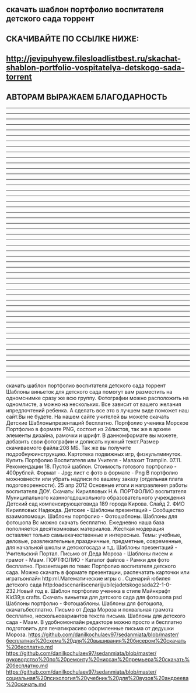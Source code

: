скачать шаблон портфолио воспитателя детского сада торрент
--------------------------------------------------
СКАЧИВАЙТЕ ПО ССЫЛКЕ НИЖЕ:
--------------------------------------------------
http://jevipuhyew.filesloadlistbest.ru/skachat-shablon-portfolio-vospitatelya-detskogo-sada-torrent
--------------------------------------------------
АВТОРАМ ВЫРАЖАЕМ БЛАГОДАРНОСТЬ
--------------------------------------------------
--------------------------------------------------
--------------------------------------------------
--------------------------------------------------
--------------------------------------------------
--------------------------------------------------
--------------------------------------------------
--------------------------------------------------
--------------------------------------------------
--------------------------------------------------
--------------------------------------------------
--------------------------------------------------
--------------------------------------------------
--------------------------------------------------
--------------------------------------------------
--------------------------------------------------
--------------------------------------------------
--------------------------------------------------
--------------------------------------------------
--------------------------------------------------
--------------------------------------------------
--------------------------------------------------
--------------------------------------------------
--------------------------------------------------
--------------------------------------------------
--------------------------------------------------
--------------------------------------------------
--------------------------------------------------
--------------------------------------------------
--------------------------------------------------
--------------------------------------------------
--------------------------------------------------
--------------------------------------------------
--------------------------------------------------
--------------------------------------------------
--------------------------------------------------
--------------------------------------------------
--------------------------------------------------
--------------------------------------------------
--------------------------------------------------
--------------------------------------------------
--------------------------------------------------
--------------------------------------------------
--------------------------------------------------
--------------------------------------------------
--------------------------------------------------
--------------------------------------------------
--------------------------------------------------
--------------------------------------------------
--------------------------------------------------
--------------------------------------------------
скачать шаблон портфолио воспитателя детского сада торрент Шаблоны виньеток для детского сада помогут вам разместить на одномснимке сразу же всю группу. Фотографии можно расположить на одномлисте, а можно на нескольких. Все зависит от вашего желания ипредпочтений ребенка. А сделать все это в лучшем виде поможет наш сайт.Вы не будете. На нашем сайте учителей вы можете скачать Детские Шаблоныпрезентаций бесплатно. Портфолио ученика  Морское Портфолио в формате PNG, состоит из 24листов, так же в архиве элементы дизайна, рамочки и шрифт. В данномформате вы можете, добавить свои фотографии и дописать нужный текст.Размер скачиваемого файла:208 МБ. Так же вы получите подробнуюинструкцию. Картотека подвижных игр, физкультминуток. Купить Портфолио Воспитателя или Учителя - Малахит  Tramplin. 07.11. Рекомендации 18. Пустой шаблон. Стоимость готового портфолио - 400рублей. Формат - Jpg; лист с фото в формате - Png В портфолио можновнести или убрать надписи по вашему заказу (отдельная плата подоговоренности). 25 апр 2012  Основные итоги и направления работы воспитателя ДОУ.  Скачать: Кирилловых Н.А. ПОРТФОЛИО воспитателя Муниципального казнногодошкольного образовательного учреждения Детский сад компенсирующеговида  189 города Кирова. Слайд 2. ФИО  Кирилловых Надежда. Детские - Шаблоны презентаций - Сообщество взаимопомощи. Шаблоны портфолио - Фотошаблоны. Шаблоны для фотошопа
Вс можно скачать бесплатно. Ежедневно наша база пополняется десяткомновых материалов. Жесткая модерация оставляет только самыекачественные и интересные. Темы: учебные, деловые, развлекательные,праздничные, предметные, современные, для начальной школы и детскогосада и т.д. Шаблоны презентаций - Учительский Портал. Письмо от Деда Мороза - Шаблоны писем и грамот  - Маам. ПОРТФОЛИО - Каталог файлов - Рамки для фото бесплатно. Презентация по теме: Портфолио воспитателя детского сада. Можно скачать в формате презентации, распечатать карточки или игратьонлайн http:ml.Математические игры с . Сценарий юбилея детского сада http:loadscenariiscenarijjubilejadetskogosada22-1-0-232.Новый год в. Шаблон портфолио ученика в стиле Майнкрафт  Kid39;s crafts. Скачать виньетки для детского сада для фотошопа psd
Шаблоны портфолио - Фотошаблоны. Шаблоны для фотошопа, скачатьбесплатно. Письмо от Деда Мороза и похвальная грамота бесплатно, нескольковариантов текста письма. Шаблоны для детского сада - Маам. В удобномонлайн редакторе можно просто и бесплатно подготовить для печатикрасиво оформленные письма от дедушки Мороза.
https://github.com/danilkochulaev97/sedanmiata/blob/master/бесплатная%20схема%20для%20вышивания%20бисером%20скачать%20бесплатно.md
https://github.com/danilkochulaev97/sedanmiata/blob/master/руководство%20по%20ремонту%20ниссан%20премьера%20скачать%20бесплатно.md
https://github.com/danilkochulaev97/sedanmiata/blob/master/социальная%20психология%20учебник%20для%20вузов%20андреева%20скачать.md